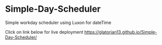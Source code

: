 # Simple-Day-Scheduler
Simple workday scheduler using Luxon for dateTime

Click on link below for live deployment
https://glatorian13.github.io/Simple-Day-Scheduler/
